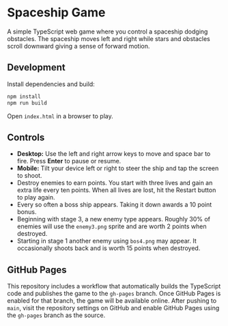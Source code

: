# Spaceship Game

A simple TypeScript web game where you control a spaceship dodging obstacles. The spaceship moves left and right while stars and obstacles scroll downward giving a sense of forward motion.

## Development

Install dependencies and build:

```bash
npm install
npm run build
```

Open `index.html` in a browser to play.

## Controls

- **Desktop:** Use the left and right arrow keys to move and space bar to fire. Press **Enter** to pause or resume.
- **Mobile:** Tilt your device left or right to steer the ship and tap the screen to shoot.
- Destroy enemies to earn points. You start with three lives and gain an extra life every ten points. When all lives are lost, hit the Restart button to play again.
- Every so often a boss ship appears. Taking it down awards a 10 point bonus.
- Beginning with stage 3, a new enemy type appears. Roughly 30% of enemies will use the `enemy3.png` sprite and are worth 2 points when destroyed.
- Starting in stage 1 another enemy using `bos4.png` may appear. It occasionally shoots back and is worth 15 points when destroyed.

## GitHub Pages

This repository includes a workflow that automatically builds the TypeScript code and publishes the game to the `gh-pages` branch. Once GitHub Pages is enabled for that branch, the game will be available online. After pushing to `main`, visit the repository settings on GitHub and enable GitHub Pages using the `gh-pages` branch as the source.

